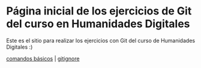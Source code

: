 # Página inicial de los ejercicios de Git del curso en Humanidades Digitales

Este es el sitio para realizar los ejercicios con Git del curso de Humanidades Digitales :)


[comandos básicos]("comandos.md) | [gitignore]("gitignore.md")

